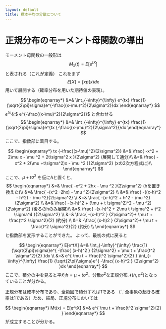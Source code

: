 ```yaml
---
layout: default
title: 標本平均の分散について
---
```


# 正規分布のモーメント母関数の導出

モーメント母関数の一般形は
$$M_x(t) = E[e^{tX}]$$
と表される（これが定義）
これをまず
$$
E[X] = \int xp(x) dx
$$
用いて展開する（確率分布を用いた期待値の表現）。

$$
\begin{eqnarray*}
&=& \int_{-\infty}^{\infty} e^{tx} \frac{1} {\sqrt{2\pi}\sigma}e^{-\frac{(x-\mu)^2}{2\sigma^2}}dx
\end{eqnarray*}
$$
$e^{tx}$を$ e^{-\frac{(x-\mu)^2}{2\sigma^2}}$ と合わせる
$$
\begin{eqnarray*}
&=& \int_{-\infty}^{\infty} e^{tx} \frac{1} {\sqrt{2\pi}\sigma}e^{tx {-\frac{(x-\mu)^2}{2\sigma^2}}}dx
\end{eqnarray*}
$$
ここで、指数部に着目する。

$$
\begin{eqnarray*}
tx {-\frac{(x-\mu)^2}{2\sigma^2}} &=& \frac{ -x^2 + 2\mu x - \mu ^2 + 2t\sigma^2 x }{2\sigma^2} (展開して通分)\\
&=& \frac{ -x^2 + 2(\mu +t\sigma^2)x - \mu ^2 }{2\sigma^2} (xの2次方程式に)\\
\end{eqnarray*}
$$
ここで、$\mu + t\sigma ^2$ を仮に$h$と置くと、
$$
\begin{eqnarray*}
&=& \frac{ -x^2 + 2hx - \mu ^2 }{2\sigma^2} (hを置き換えた)\\
&=& \frac{ -(x^2 -2hx) - \mu ^2}{2\sigma^2} \\
&=& \frac{ -((x-h)^2 - h^2) - \mu ^2}{2\sigma^2} \\
&=& \frac{ -(x-h)^2 + h^2 - \mu ^2}{2\sigma^2} \\
&=& \frac{ -(x-h)^2 + (\mu + t \sigma^2)^2 - \mu ^2}{2\sigma^2}  (後ろのhのみ展開)\\
&=& \frac{ -(x-h)^2 + 2\mu t \sigma^2 + t^2 \sigma^4 }{2\sigma^2} \\
&=& \frac{ -(x-h)^2 } {2\sigma^2}+ \mu t  + \frac{t^2 \sigma^2}{2}  (約分) \\
&=& -\frac{ (x-h)2 } {2\sigma^2}+ \mu t  + \frac{t^2 \sigma^2}{2}  (約分) \\
\end{eqnarray*}
$$
と指数部を変形することができた。
よって、最初の式に戻ると

$$
\begin{eqnarray*}
E[e^tX] &=& \int_{-\infty}^{\infty} \frac{1} {\sqrt{2\pi}\sigma}e^{ -\frac{ (x-h)^2 } {2\sigma^2} + \mu t + \frac{t^2 \sigma^2}{2}  }dx \\
 &=& e^{ \mu t + \frac{t^2 \sigma^2}{2}  } \int_{-\infty}^{\infty} \frac{1} {\sqrt{2\pi}\sigma}e^{ -\frac{ (x-h)^2 } {2\sigma^2}   }dx
\end{eqnarray*}
$$
ここで、積分の中を見ると平均$h = \mu + t\sigma ^2$、分散$\sigma^2$な正規分布$\mathcal{N}(h, \sigma^2)$となっていることが分かる。

正規分布は確率分布であり、全範囲で積分すれば$1$である
（∵全事象の起きる確率は1である）ため、結局、正規分布においては

$$
\begin{eqnarray*}
Mt(x) = E[e^tX] &=& e^{ \mu t + \frac{t^2 \sigma^2}{2}  } 
\end{eqnarray*}
$$
が成立することが分かる。
